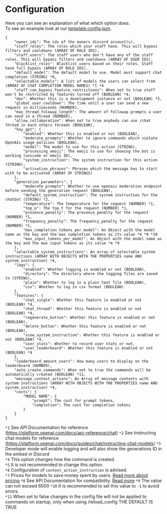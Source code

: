 # Configuration

Here you can see an explanation of what which option does.  
To see an example look at our [template.config.json](https://github.com/ZeldaFan0225/ChatGPT-Discord-Bot/blob/main/template.config.json).

```
{
    "owner_ids": The ids of the owners discord account(s),
    "staff_roles": The roles which your staff have. This will bypass filters and cooldowns (ARRAY OF ROLE IDS),
    "staff_users": The staff users who don't have any of the staff roles. This will bypass filters and cooldowns (ARRAY OF USER IDS),
    "blacklist_roles": Blacklist users based on their roles. Staff have full bypass (ARRAY OF ROLE IDS),
    "default_model": The default model to use. Model must support chat completion (STRING) *8,
    "selectable_models": A list of models the users can select from (ARRAY OF ChAT COMPLETION MODEL NAMES) *1 *4
    "staff_can_bypass_feature_restrictions": When set to true staff won't be restricted by features turned off (BOOLEAN) *4,
    "dev": Whether this is a development instance or not (BOOLEAN) *3,
    "global_user_cooldown": The time until a user can send a new request in milliseconds (NUMBER),
    "max_thread_folowup_length": The amount of followup prompts a user can send in a thread (NUMBER),
    "allow_collaboration": When set to true anybody can use /chat thread in each others threads (BOOLEAN),
    "hey_gpt": {
        "enabled": Whether this is enabled or not (BOOLEAN),
        "moderate_prompts": Whether to ignore commands which violate OpenAIs usage policies (BOOLEAN),
        "model": The model to use for this action (STRING),
        "processing_emoji": The emoji to use for showing the bot is working (unicode or emoji ID),
        "system_instruction": The system instruction for this action (STRING),
        "activation_phrases": Phrases which the message has to start with to be activated (ARRAY OF STRINGS)
    },
    "generation_parameters": {
        "moderate_prompts": Whether to use openais moderation endpoint before sending the generation request (BOOLEAN),
        "default_system_instruction": The system instruction for the chatbot (STRING) *2,
        "temperature": The temperature for the request (NUMBER) *1,
        "top_p": The top_t for the request (NUMBER) *1,
        "presence_penalty": The presence_penalty for the request (NUMBER) *1,
        "frequency_penalty": The frequency_penalty for the request (NUMBER) *1,
        "max_completion_tokens_per_model": An Object with the model name as the key and the max completion tokens as its value *4 *9 *10
        "max_input_tokens_per_model": An Object with the model name as the key and the max input tokens as its value *4 *9
    },
    "selectable_system_instructions": An array of selectable system instructions (ARRAY WITH OBJECTS WITH THE PROPERTIES name AND system_instruction) *4,
    "logs": {
        "enabled": Whether logging is enabled or not (BOOLEAN),
        "directory": The directory where the logging files are saved to (STRING),
        "plain": Whether to log in a plain text file (BOOLEAN),
        "csv": Whether to log in csv format (BOOLEAN)
    },
    "features": {
        "chat_single": Whether this feature is enabled or not (BOOLEAN) *4,
        "chat_thread": Whether this feature is enabled or not (BOOLEAN) *4,
        "regenerate_button": Whether this feature is enabled or not (BOOLEAN),
        "delete_button": Whether this feature is enabled or not (BOOLEAN),
        "view_system_instruction": Whether this feature is enabled or not (BOOLEAN) *4,
        "user_stats": Whether to record user stats or not,
        "user_leaderboard": Whether this feature is enabled or not (BOOLEAN) *4
    },
    "leaderboard_amount_users": How many users to display on the leaderboard (NUMBER),
    "auto_create_commands": When set to true the commands will be automatically created (BOOLEAN) *11,
    "message_context_actions": An Array of message contexts with system instructions (ARRAY WITH OBJECTS WITH THE PROPERTIES name AND system_instruction) *4,
    "costs": {
        "MODEL NAME": {
            "prompt": The cost for prompt tokens,
            "completion": The cost for completion tokens
        }
    }
}
```

`*1` See API Documentation for reference (https://platform.openai.com/docs/api-reference/chat) 
`*2` See Instructing chat models for reference (https://platform.openai.com/docs/guides/chat/instructing-chat-models)
`*3` Developer mode will enable logging and will also show the generations ID in the embed in Discord  
`*4` This option changes how the command is created.  
`*5` It is not recommended to change this option.  
`*6` Configuration of `context_action_instruction` is advised.  
`*7` Prices for models to save money spent by users. [Read more about pricing](https://openai.com/pricing)
`*8` See API Documentation for compatibility. [Read more](https://platform.openai.com/docs/models/model-endpoint-compatibility)
`*9` The value can not exceed 6000
`*10` It is recommended to set this value to `-1` to avoid errors.  
`*11` When set to false changes in the config file will not be applied to commands on startup, only when using /reload_config THE DEFAULT IS TRUE  
